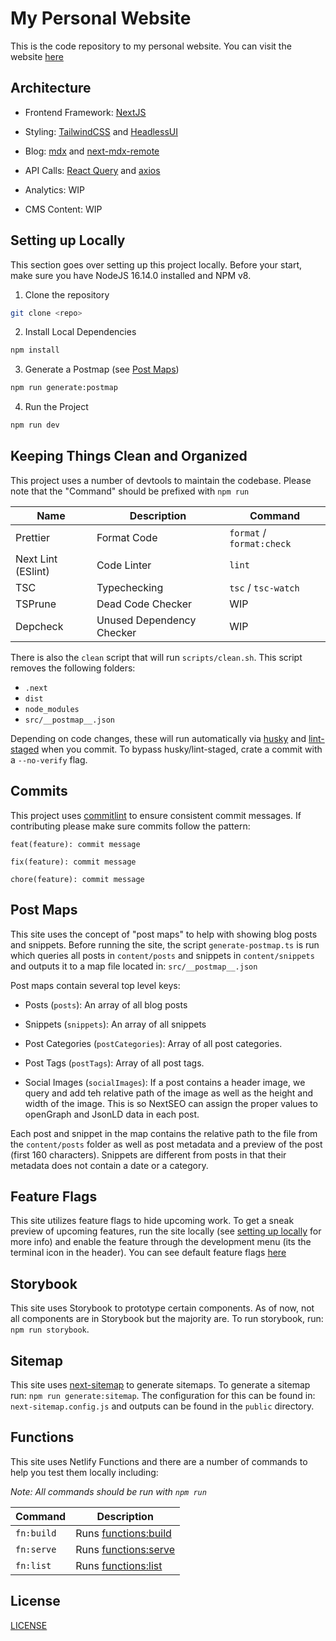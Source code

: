 # My Personal Website

This is the code repository to my personal website. You can visit the website [here](https://sunny.gg)

## Architecture

- Frontend Framework: [NextJS](https://nextjs.org)

- Styling: [TailwindCSS](https://tailwindcss.com/) and [HeadlessUI](https://headlessui.com/)

- Blog: [mdx](https://mdxjs.com/) and [next-mdx-remote](https://github.com/hashicorp/next-mdx-remote)

- API Calls: [React Query](https://react-query-v3.tanstack.com/) and [axios](https://axios-http.com/)

- Analytics: WIP

- CMS Content: WIP

## Setting up Locally

This section goes over setting up this project locally. Before your start, make sure you have NodeJS 16.14.0 installed and NPM v8.

1.  Clone the repository

```bash
git clone <repo>
```

2. Install Local Dependencies

```bash
npm install
```

3. Generate a Postmap (see [Post Maps](#post-maps))

```bash
npm run generate:postmap
```

4. Run the Project

```bash
npm run dev
```

## Keeping Things Clean and Organized

This project uses a number of devtools to maintain the codebase. Please note that the "Command" should be prefixed with `npm run`

| Name               | Description               | Command                   |
| ------------------ | ------------------------- | ------------------------- |
| Prettier           | Format Code               | `format` / `format:check` |
| Next Lint (ESlint) | Code Linter               | `lint`                    |
| TSC                | Typechecking              | `tsc` / `tsc-watch`       |
| TSPrune            | Dead Code Checker         | WIP                       |
| Depcheck           | Unused Dependency Checker | WIP                       |

There is also the `clean` script that will run `scripts/clean.sh`. This script removes the following folders:

- `.next`
- `dist`
- `node_modules`
- `src/__postmap__.json`

Depending on code changes, these will run automatically via [husky](https://www.npmjs.com/package/husky) and [lint-staged](https://www.npmjs.com/package/lint-staged) when you commit. To bypass husky/lint-staged, crate a commit with a `--no-verify` flag.

## Commits

This project uses [commitlint](https://commitlint.js.org/#/) to ensure consistent commit messages. If contributing please make sure commits follow the pattern:

```plaintext
feat(feature): commit message

fix(feature): commit message

chore(feature): commit message

```

## Post Maps

This site uses the concept of "post maps" to help with showing blog posts and snippets. Before running the site, the script `generate-postmap.ts` is run which queries all posts in `content/posts` and snippets in `content/snippets` and outputs it to a map file located in: `src/__postmap__.json`

Post maps contain several top level keys:

- Posts (`posts`): An array of all blog posts

- Snippets (`snippets`): An array of all snippets

- Post Categories (`postCategories`): Array of all post categories.

- Post Tags (`postTags`): Array of all post tags.

- Social Images (`socialImages`): If a post contains a header image, we query and add teh relative path of the image as well as the height and width of the image. This is so NextSEO can assign the proper values to openGraph and JsonLD data in each post.

Each post and snippet in the map contains the relative path to the file from the `content/posts` folder as well as post metadata and a preview of the post (first 160 characters). Snippets are different from posts in that their metadata does not contain a date or a category.

## Feature Flags

This site utilizes feature flags to hide upcoming work. To get a sneak preview of upcoming features, run the site locally (see [setting up locally](#setting-up-locally) for more info) and enable the feature through the development menu (its the terminal icon in the header). You can see default feature flags [here](https://github.com/sgolovine/sunny.gg/blob/main/src/config/defaultFeatures.ts)

## Storybook

This site uses Storybook to prototype certain components. As of now, not all components are in Storybook but the majority are. To run storybook, run: `npm run storybook`.

## Sitemap

This site uses [next-sitemap](https://www.npmjs.com/package/next-sitemap) to generate sitemaps. To generate a sitemap run: `npm run generate:sitemap`. The configuration for this can be found in: `next-sitemap.config.js` and outputs can be found in the `public` directory.

## Functions

This site uses Netlify Functions and there are a number of commands to help you test them locally including:

_Note: All commands should be run with `npm run`_

| Command    | Description                                                                       |
| ---------- | --------------------------------------------------------------------------------- |
| `fn:build` | Runs [functions:build](https://cli.netlify.com/commands/functions#functionsbuild) |
| `fn:serve` | Runs [functions:serve](https://cli.netlify.com/commands/functions#functionsserve) |
| `fn:list`  | Runs [functions:list](https://cli.netlify.com/commands/functions#functionslist)   |

## License

[LICENSE](./LICENSE)
